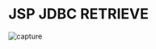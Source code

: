 # JSP JDBC RETRIEVE
![capture](https://user-images.githubusercontent.com/26745548/37892200-ca8860b6-30f8-11e8-9388-92a34189aaac.JPG)
